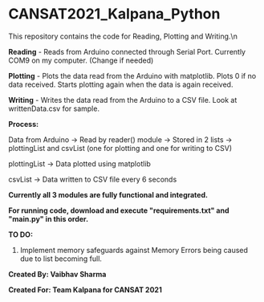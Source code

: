 # CANSAT2021_Kalpana_Python
This repository contains the code for Reading, Plotting and Writing.\n

**Reading** - Reads from Arduino connected through Serial Port. Currently COM9 on my computer. (Change if needed)

**Plotting** - Plots the data read from the Arduino with matplotlib. Plots 0 if no data received. Starts plotting again when the data is again received.

**Writing** - Writes the data read from the Arduino to a CSV file. Look at writtenData.csv for sample.


**Process:** 

Data from Arduino -> Read by reader() module -> Stored in 2 lists -> plottingList and csvList (one for plotting and one for writing to CSV) 

plottingList -> Data plotted using matplotlib

csvList -> Data written to CSV file every 6 seconds


**Currently all 3 modules are fully functional and integrated.**

**For running code, download and execute "requirements.txt" and "main.py" in this order.**


**TO DO:**

1. Implement memory safeguards against Memory Errors being caused due to list becoming full.


**Created By: Vaibhav Sharma**

**Created For: Team Kalpana for CANSAT 2021**
